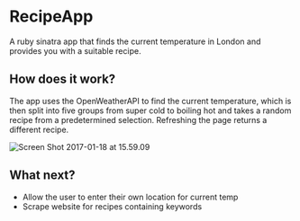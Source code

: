 # RecipeApp
A ruby sinatra app that finds the current temperature in London and provides you with a suitable recipe.

## How does it work?
The app uses the OpenWeatherAPI to find the current temperature, which is then split into five groups from super cold to boiling hot and takes a random recipe from a predetermined selection. Refreshing the page returns a different recipe.

![Screen Shot 2017-01-18 at 15.59.09](https://cloud.githubusercontent.com/assets/17406621/22071496/3f3bd48a-dd97-11e6-8db0-618bc929c84d.png)

## What next?
- Allow the user to enter their own location for current temp
- Scrape website for recipes containing keywords
